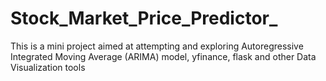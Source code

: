 # Stock_Market_Price_Predictor_
This is a mini project aimed at attempting and exploring Autoregressive Integrated Moving Average (ARIMA) model, yfinance, flask and other Data Visualization tools
